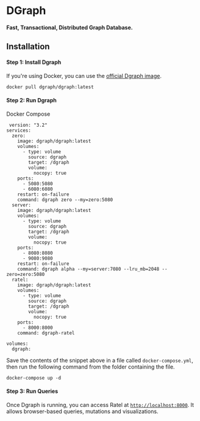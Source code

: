 ﻿# DGraph
**Fast, Transactional, Distributed Graph Database.**

## Installation
#### Step 1: Install Dgraph



If you're using Docker, you can use the  [official Dgraph image](https://hub.docker.com/r/dgraph/dgraph/).

    docker pull dgraph/dgraph:latest
#### Step 2: Run Dgraph
Docker Compose

     
     version: "3.2"
    services:
      zero:
        image: dgraph/dgraph:latest
        volumes:
          - type: volume
            source: dgraph
            target: /dgraph
            volume:
              nocopy: true
        ports:
          - 5080:5080
          - 6080:6080
        restart: on-failure
        command: dgraph zero --my=zero:5080
      server:
        image: dgraph/dgraph:latest
        volumes:
          - type: volume
            source: dgraph
            target: /dgraph
            volume:
              nocopy: true
        ports:
          - 8080:8080
          - 9080:9080
        restart: on-failure
        command: dgraph alpha --my=server:7080 --lru_mb=2048 --zero=zero:5080
      ratel:
        image: dgraph/dgraph:latest
        volumes:
          - type: volume
            source: dgraph
            target: /dgraph
            volume:
              nocopy: true
        ports:
          - 8000:8000
        command: dgraph-ratel
    
    volumes:
      dgraph:
Save the contents of the snippet above in a file called `docker-compose.yml`, then run the following command from the folder containing the file.

    docker-compose up -d
#### Step 3: Run Queries
Once Dgraph is running, you can access Ratel at [`http://localhost:8000`](http://localhost:8000/). It allows browser-based queries, mutations and visualizations.
